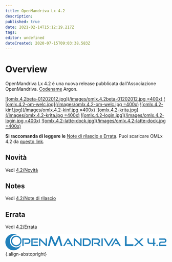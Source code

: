 ```yaml
---
title: OpenMandriva Lx 4.2
description: 
published: true
date: 2021-02-14T15:12:19.217Z
tags: 
editor: undefined
dateCreated: 2020-07-15T09:03:38.583Z
---
```


# Overview
OpenMandriva Lx 4.2 è una nuova release pubblicata dall'Associazione OpenMandriva. [Codename](/releases/codename) Argon.

[![omlx.4.2beta-01202012.jpg](/images/omlx.4.2beta-01202012.jpg =400x)](/images/omlx.4.2beta-01202012.jpg) [![omlx.4.2-om-welc.jpg](/images/omlx.4.2-om-welc.jpg =400x)](/images/omlx.4.2-om-welc.jpg)
[![omlx.4.2-kinf.jpg](/images/omlx.4.2-kinf.jpg =400x)](/images/omlx.4.2-kinf.jpg) [![omlx.4.2-krita.jpg](/images/omlx.4.2-krita.jpg =400x)](/images/omlx.4.2-krita.jpg) 
[![omlx.4.2-login.jpg](/images/omlx.4.2-login.jpg =400x)](/images/omlx.4.2-login.jpg) [![omlx.4.2-latte-dock.jpg](/images/omlx.4.2-latte-dock.jpg =400x)](/images/omlx.4.2-latte-dock.jpg)   

**Si raccomanda di leggere le** [Note di rilascio e Errata](https://wiki.openmandriva.org/en/releases/current).
Puoi scaricare OMLx 4.2 da [questo link](https://sourceforge.net/projects/openmandriva/files/release/4.2/).

## Novità
Vedi [4.2/Novità](/releases/omlx42/new)

## Notes
Vedi [4.2/Note di rilascio](/en/releases/omlx42/notes)

## Errata
Vedi [4.2/Errata](/en/releases/omlx42/errata)

![header-tr-omlx42.svg](/assets/header-tr-omlx42.svg){.align-abstopright}